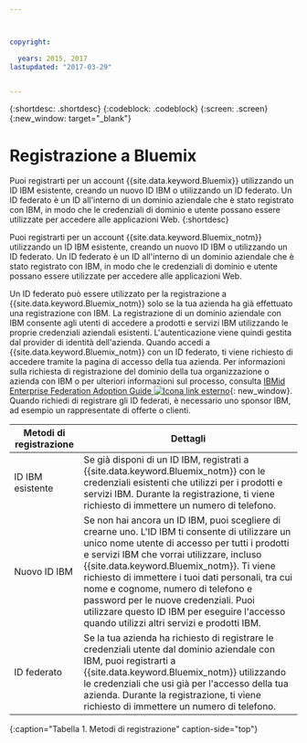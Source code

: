 ```yaml
---



copyright:

  years: 2015, 2017
lastupdated: "2017-03-29"


---
```


{:shortdesc: .shortdesc}
{:codeblock: .codeblock}
{:screen: .screen}
{:new_window: target="_blank"}

# Registrazione a Bluemix

Puoi registrarti per un account {{site.data.keyword.Bluemix}} utilizzando un ID IBM esistente, creando un nuovo ID IBM o utilizzando un ID federato. Un ID federato è un ID all'interno di un dominio aziendale che è stato registrato con IBM, in modo che le credenziali di dominio e utente possano essere utilizzate per accedere alle applicazioni Web.
{:shortdesc}

Puoi registrarti per un account {{site.data.keyword.Bluemix_notm}} utilizzando un ID IBM esistente, creando un nuovo ID IBM o utilizzando un ID federato. Un ID federato è un ID all'interno di un dominio aziendale che è stato registrato con IBM, in modo che le credenziali di dominio e utente possano essere utilizzate per accedere alle applicazioni Web.  

Un ID federato può essere utilizzato per la registrazione a {{site.data.keyword.Bluemix_notm}} solo se la tua azienda ha già effettuato una registrazione con IBM.  La registrazione di un dominio aziendale con IBM consente agli utenti di accedere a prodotti e servizi IBM utilizzando le proprie credenziali aziendali esistenti. L'autenticazione viene quindi gestita dal provider di identità dell'azienda. Quando accedi a {{site.data.keyword.Bluemix_notm}} con un ID federato, ti viene richiesto di accedere tramite la pagina di accesso della tua azienda. Per informazioni sulla richiesta di registrazione del dominio della tua organizzazione o azienda con IBM o per ulteriori informazioni sul processo, consulta [IBMid Enterprise Federation Adoption Guide ![Icona link esterno](../icons/launch-glyph.svg)](https://ibm.box.com/v/IBMid-Federation-Guide){: new_window}. Quando richiedi di registrare gli ID federati, è necessario uno sponsor IBM, ad esempio un rappresentate di offerte o clienti.

| Metodi di registrazione | Dettagli |    
|-----------------|---------|
|ID IBM esistente | Se già disponi di un ID IBM, registrati a {{site.data.keyword.Bluemix_notm}} con le credenziali esistenti che utilizzi per i prodotti e servizi IBM. Durante la registrazione, ti viene richiesto di immettere un numero di telefono. |
|Nuovo ID IBM | Se non hai ancora un ID IBM, puoi scegliere di crearne uno. L'ID IBM ti consente di utilizzare un unico nome utente di accesso per tutti i prodotti e servizi IBM che vorrai utilizzare, incluso {{site.data.keyword.Bluemix_notm}}. Ti viene richiesto di immettere i tuoi dati personali, tra cui nome e cognome, numero di telefono e password per le nuove credenziali. Puoi utilizzare questo ID IBM per eseguire l'accesso quando utilizzi altri servizi e prodotti IBM.  |
|ID federato | Se la tua azienda ha richiesto di registrare le credenziali utente dal dominio aziendale con IBM, puoi registrarti a {{site.data.keyword.Bluemix_notm}} utilizzando le credenziali che usi già per l'accesso della tua azienda. Durante la registrazione, ti viene richiesto di immettere un numero di telefono. |
{:caption="Tabella 1. Metodi di registrazione" caption-side="top"}
